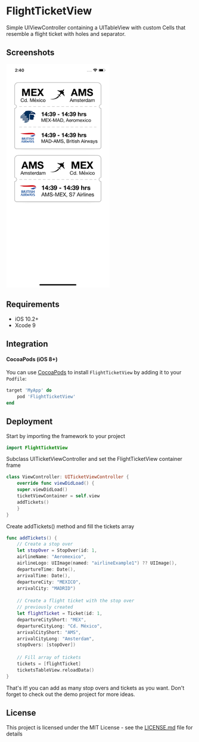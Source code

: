 # FlightTicketView

Simple UIViewController containing a UITableView with custom Cells that resemble a flight ticket with holes and separator.

## Screenshots

<img src="Screenshots/portrait.png" height="600"> 

## Requirements

- iOS 10.2+
- Xcode 9

## Integration

#### CocoaPods (iOS 8+)

You can use [CocoaPods](http://cocoapods.org/) to install `FlightTicketView` by adding it to your `Podfile`:

```ruby
target 'MyApp' do
    pod 'FlightTicketView'
end
```

## Deployment

Start by importing the framework to your project
```swift
import FlightTicketView
```

Subclass UITicketViewController and set the FlightTicketView container frame
```swift
class ViewController: UITicketViewController {
    override func viewDidLoad() {
    super.viewDidLoad()
    ticketViewContainer = self.view
    addTickets()
    }
}
```

Create addTickets() method and fill the tickets array
```swift
func addTickets() {
    // Create a stop over
    let stopOver = StopOver(id: 1,
    airlineName: "Aeromexico",
    airlineLogo: UIImage(named: "airlineExample1") ?? UIImage(),
    departureTime: Date(),
    arrivalTime: Date(),
    departureCity: "MEXICO",
    arrivalCity: "MADRID")

    // Create a flight ticket with the stop over
    // previously created
    let flightTicket = Ticket(id: 1,
    departureCityShort: "MEX",
    departureCityLong: "Cd. México",
    arrivalCityShort: "AMS",
    arrivalCityLong: "Amsterdam",
    stopOvers: [stopOver])

    // Fill array of tickets
    tickets = [flightTicket]
    ticketsTableView.reloadData()
}
```

That's it! you can add as many stop overs and tickets as you want.
Don't forget to check out the demo project for more ideas.

## License

This project is licensed under the MIT License - see the [LICENSE.md](LICENSE.md) file for details
